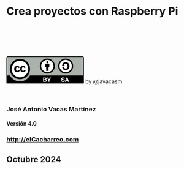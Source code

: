 # Crea proyectos con Raspberry Pi

<br/>
<br/>
<br/>
<br/>

![Licencia CC by SA](./images/Licencia_CC_peque.png)  by @javacasm

<br/>

### José Antonio Vacas Martínez

#### Versión 4.0

### http://elCacharreo.com

## Octubre 2024
